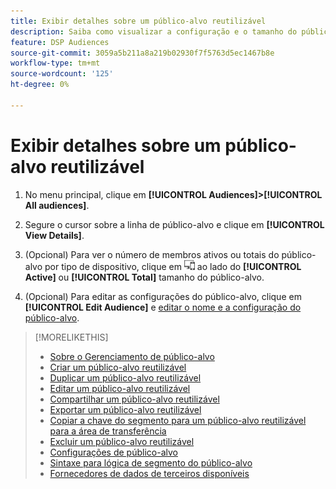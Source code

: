 ```yaml
---
title: Exibir detalhes sobre um público-alvo reutilizável
description: Saiba como visualizar a configuração e o tamanho do público-alvo para um público-alvo reutilizável.
feature: DSP Audiences
source-git-commit: 3059a5b211a8a219b02930f7f5763d5ec1467b8e
workflow-type: tm+mt
source-wordcount: '125'
ht-degree: 0%

---
```


# Exibir detalhes sobre um público-alvo reutilizável

1. No menu principal, clique em **[!UICONTROL Audiences]>[!UICONTROL All audiences]**.

1. Segure o cursor sobre a linha de público-alvo e clique em **[!UICONTROL View Details]**.

1. (Opcional) Para ver o número de membros ativos ou totais do público-alvo por tipo de dispositivo, clique em ![Detalhamento do dispositivo](/help/dsp/assets/device-breakdown.png) ao lado do **[!UICONTROL Active]** ou **[!UICONTROL Total]** tamanho do público-alvo.

1. (Opcional) Para editar as configurações do público-alvo, clique em **[!UICONTROL Edit Audience]** e [editar o nome e a configuração do público-alvo](reusable-audience-edit.md).

>[!MORELIKETHIS]
>
>* [Sobre o Gerenciamento de público-alvo](audience-about.md)
>* [Criar um público-alvo reutilizável](reusable-audience-create.md)
>* [Duplicar um público-alvo reutilizável](reusable-audience-duplicate.md)
>* [Editar um público-alvo reutilizável](reusable-audience-edit.md)
>* [Compartilhar um público-alvo reutilizável](reusable-audience-share.md)
>* [Exportar um público-alvo reutilizável](reusable-audience-export.md)
>* [Copiar a chave do segmento para um público-alvo reutilizável para a área de transferência](reusable-audience-clipboard.md)
>* [Excluir um público-alvo reutilizável](reusable-audience-delete.md)
>* [Configurações de público-alvo](audience-settings.md)
>* [Sintaxe para lógica de segmento do público-alvo](audience-segment-logic-syntax.md)
>* [Fornecedores de dados de terceiros disponíveis](third-party-data-providers.md)

